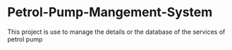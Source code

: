 # Petrol-Pump-Mangement-System
This project is use to manage the details or the database of the services of petrol pump
